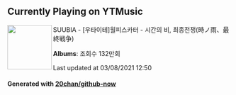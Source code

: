 ## Currently Playing on YTMusic

[<img align="left" width="100" src="https://i.ytimg.com/vi/H4LsCBO4Knw/sddefault.jpg?sqp=-oaymwEWCJADEOEBIAQqCghqEJQEGHgg6AJIWg&rs">](https://music.youtube.com/watch?v=H4LsCBO4Knw)

SUUBIA - [우타이테]월피스카터 - 시간의 비, 최종전쟁(時ノ雨、最終戦争)

**Albums**: 조회수 132만회

Last updated at 03/08/2021 12:50

#### Generated with [20chan/github-now](https://github.com/20chan/github-now)


<!--
**20chan/20chan** is a ✨ _special_ ✨ repository because its `README.md` (this file) appears on your GitHub profile.

Here are some ideas to get you started:

- 🔭 I’m currently working on ...
- 🌱 I’m currently learning ...
- 👯 I’m looking to collaborate on ...
- 🤔 I’m looking for help with ...
- 💬 Ask me about ...
- 📫 How to reach me: ...
- 😄 Pronouns: ...
- ⚡ Fun fact: ...
-->
